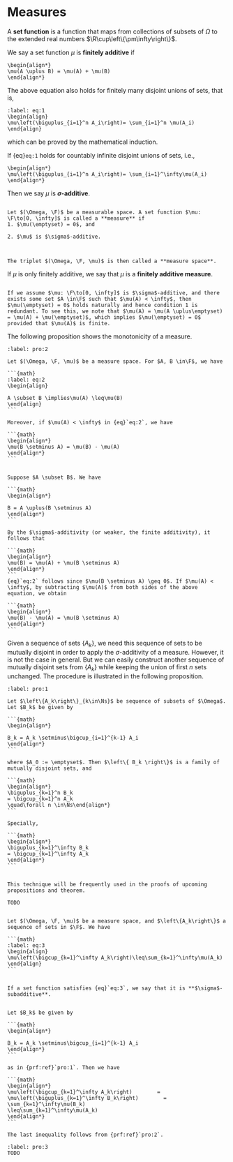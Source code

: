 # Measures


A **set function** is a function that maps from collections of subsets of $\Omega$ to the extended real numbers $\R\cup\left\{\pm\infty\right\}$.



We say a set function $\mu$ is **finitely additive** if 

```{math}
\begin{align*}
\mu(A \uplus B) = \mu(A) + \mu(B)
\end{align*}
```

The above equation also holds for finitely many disjoint unions of sets, that is, 

```{math}
:label: eq:1
\begin{align}
\mu\left(\biguplus_{i=1}^n A_i\right)= \sum_{i=1}^n \mu(A_i)
\end{align}
```

which can be proved by the mathematical induction.



If {eq}`eq:1` holds for countably infinite disjoint unions of sets, i.e., 

```{math}
\begin{align*}
\mu\left(\biguplus_{i=1}^n A_i\right)= \sum_{i=1}^\infty\mu(A_i)
\end{align*}
```

Then we say $\mu$ is **$\sigma$-additive**. 


````{prf:definition}

Let $(\Omega, \F)$ be a measurable space. A set function $\mu: \F\to[0, \infty]$ is called a **measure** if
1. $\mu(\emptyset) = 0$, and 

2. $\mu$ is $\sigma$-additive.



The triplet $(\Omega, \F, \mu)$ is then called a **measure space**.

````


If $\mu$ is only finitely additive, we say that $\mu$ is a **finitely additive measure**. 


````{prf:remark}

If we assume $\mu: \F\to[0, \infty]$ is $\sigma$-additive, and there exists some set $A \in\F$ such that $\mu(A) < \infty$, then $\mu(\emptyset) = 0$ holds naturally and hence condition 1 is redundant. To see this, we note that $\mu(A) = \mu(A \uplus\emptyset) = \mu(A) + \mu(\emptyset)$, which implies $\mu(\emptyset) = 0$ provided that $\mu(A)$ is finite.

````


The following proposition shows the monotonicity of a measure.


````{prf:proposition}
:label: pro:2

Let $(\Omega, \F, \mu)$ be a measure space. For $A, B \in\F$, we have

```{math}
:label: eq:2
\begin{align}

A \subset B \implies\mu(A) \leq\mu(B)
\end{align}
```

Moreover, if $\mu(A) < \infty$ in {eq}`eq:2`, we have 

```{math}
\begin{align*}
\mu(B \setminus A) = \mu(B) - \mu(A)
\end{align*}
```

````

````{prf:proof}

Suppose $A \subset B$. We have 

```{math}
\begin{align*}

B = A \uplus(B \setminus A)
\end{align*}
```

By the $\sigma$-additivity (or weaker, the finite additivity), it follows that 

```{math}
\begin{align*}
\mu(B) = \mu(A) + \mu(B \setminus A)
\end{align*}
```
{eq}`eq:2` follows since $\mu(B \setminus A) \geq 0$. If $\mu(A) < \infty$, by subtracting $\mu(A)$ from both sides of the above equation, we obtain

```{math}
\begin{align*}
\mu(B) - \mu(A) = \mu(B \setminus A)
\end{align*}
```

````


Given a sequence of sets $\left\{A_k\right\}$, we need this sequence of sets to be mutually disjoint in order to apply the $\sigma$-additivity of a measure. However, it is not the case in general. But we can easily construct another sequence of mutually disjoint sets from $\left\{A_k\right\}$ while keeping the union of first $n$ sets unchanged. The procedure is illustrated in the following proposition.


````{prf:proposition}
:label: pro:1

Let $\left\{A_k\right\}_{k\in\Ns}$ be sequence of subsets of $\Omega$. Let $B_k$ be given by 

```{math}
\begin{align*}

B_k = A_k \setminus\bigcup_{i=1}^{k-1} A_i
\end{align*}
```

where $A_0 := \emptyset$. Then $\left\{ B_k \right\}$ is a family of mutually disjoint sets, and 

```{math}
\begin{align*}
\biguplus_{k=1}^n B_k 
= \bigcup_{k=1}^n A_k
\quad\forall n \in\Ns\end{align*}
```

Specially, 

```{math}
\begin{align*}
\biguplus_{k=1}^\infty B_k 
= \bigcup_{k=1}^\infty A_k
\end{align*}
```

````

````{prf:remark}

This technique will be frequently used in the proofs of upcoming propositions and theorem.

````

````{prf:proof}
TODO
````

````{prf:proposition}

Let $(\Omega, \F, \mu)$ be a measure space, and $\left\{A_k\right\}$ a sequence of sets in $\F$. We have 

```{math}
:label: eq:3
\begin{align}
\mu\left(\bigcup_{k=1}^\infty A_k\right)\leq\sum_{k=1}^\infty\mu(A_k)
\end{align}
```

````

````{prf:remark}

If a set function satisfies {eq}`eq:3`, we say that it is **$\sigma$-subadditive**.

````

````{prf:proof}

Let $B_k$ be given by 

```{math}
\begin{align*}

B_k = A_k \setminus\bigcup_{i=1}^{k-1} A_i
\end{align*}
```

as in {prf:ref}`pro:1`. Then we have 

```{math}
\begin{align*}
\mu\left(\bigcup_{k=1}^\infty A_k\right)        = \mu\left(\biguplus_{k=1}^\infty B_k\right)        = \sum_{k=1}^\infty\mu(B_k)
\leq\sum_{k=1}^\infty\mu(A_k)
\end{align*}
```

The last inequality follows from {prf:ref}`pro:2`.

````

````{prf:proposition}
:label: pro:3
TODO
````
